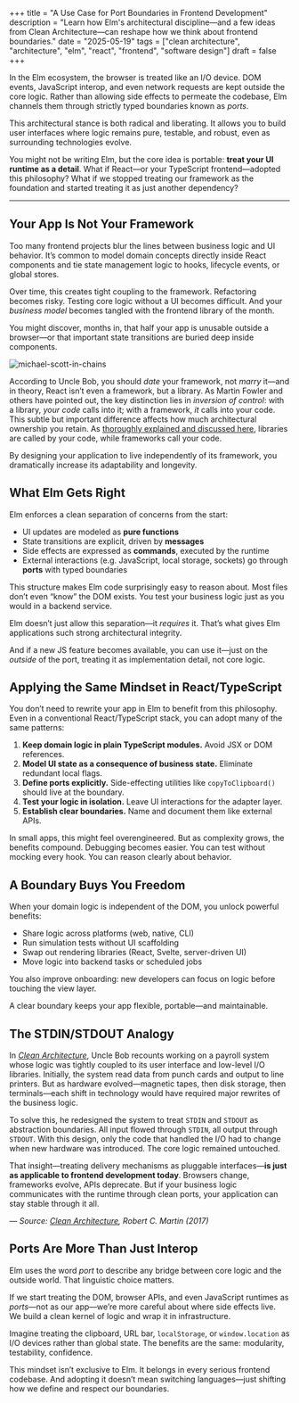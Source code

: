 +++
title = "A Use Case for  Port Boundaries in Frontend Development"
description = "Learn how Elm's architectural discipline—and a few ideas from Clean Architecture—can reshape how we think about frontend boundaries."
date = "2025-05-19"
tags = ["clean architecture", "architecture", "elm", "react", "frontend", "software design"]
draft = false
+++

In the Elm ecosystem, the browser is treated like an I/O device. DOM events, JavaScript interop, and even network requests are kept outside the core logic. Rather than allowing side effects to permeate the codebase, Elm channels them through strictly typed boundaries known as _ports_.

This architectural stance is both radical and liberating. It allows you to build user interfaces where logic remains pure, testable, and robust, even as surrounding technologies evolve.

You might not be writing Elm, but the core idea is portable: **treat your UI runtime as a detail**. What if React—or your TypeScript frontend—adopted this philosophy? What if we stopped treating our framework as the foundation and started treating it as just another dependency?

---

## Your App Is Not Your Framework

Too many frontend projects blur the lines between business logic and UI behavior. It’s common to model domain concepts directly inside React components and tie state management logic to hooks, lifecycle events, or global stores.

Over time, this creates tight coupling to the framework. Refactoring becomes risky. Testing core logic without a UI becomes difficult. And your _business model_ becomes tangled with the frontend library of the month.

You might discover, months in, that half your app is unusable outside a browser—or that important state transitions are buried deep inside components.

![michael-scott-in-chains](https://media0.giphy.com/media/v1.Y2lkPTc5MGI3NjExbWJocXQ3cnB5NG00OWV1aWZldmtvdjQxZmJxY3hiMndxcHJtZDNmYyZlcD12MV9pbnRlcm5hbF9naWZfYnlfaWQmY3Q9Zw/SDGNkoOsb8alDk66ZN/giphy.gif)

According to Uncle Bob, you should _date_ your framework, not _marry_ it—and in theory, React isn’t even a framework, but a library. As Martin Fowler and others have pointed out, the key distinction lies in _inversion of control_: with a library, _your code_ calls into it; with a framework, _it_ calls into your code. This subtle but important difference affects how much architectural ownership you retain. As [thoroughly explained and discussed here](https://stackoverflow.com/questions/3057526/framework-vs-toolkit-vs-library), libraries are called by your code, while frameworks call your code.

By designing your application to live independently of its framework, you dramatically increase its adaptability and longevity.

## What Elm Gets Right

Elm enforces a clean separation of concerns from the start:

- UI updates are modeled as **pure functions**
- State transitions are explicit, driven by **messages**
- Side effects are expressed as **commands**, executed by the runtime
- External interactions (e.g. JavaScript, local storage, sockets) go through **ports** with typed boundaries

This structure makes Elm code surprisingly easy to reason about. Most files don’t even “know” the DOM exists. You test your business logic just as you would in a backend service.

Elm doesn’t just allow this separation—it _requires_ it. That’s what gives Elm applications such strong architectural integrity.

And if a new JS feature becomes available, you can use it—just on the _outside_ of the port, treating it as implementation detail, not core logic.

## Applying the Same Mindset in React/TypeScript

You don’t need to rewrite your app in Elm to benefit from this philosophy. Even in a conventional React/TypeScript stack, you can adopt many of the same patterns:

1. **Keep domain logic in plain TypeScript modules.** Avoid JSX or DOM references.
2. **Model UI state as a consequence of business state.** Eliminate redundant local flags.
3. **Define ports explicitly.** Side-effecting utilities like `copyToClipboard()` should live at the boundary.
4. **Test your logic in isolation.** Leave UI interactions for the adapter layer.
5. **Establish clear boundaries.** Name and document them like external APIs.

In small apps, this might feel overengineered. But as complexity grows, the benefits compound. Debugging becomes easier. You can test without mocking every hook. You can reason clearly about behavior.

## A Boundary Buys You Freedom

When your domain logic is independent of the DOM, you unlock powerful benefits:

- Share logic across platforms (web, native, CLI)
- Run simulation tests without UI scaffolding
- Swap out rendering libraries (React, Svelte, server-driven UI)
- Move logic into backend tasks or scheduled jobs

You also improve onboarding: new developers can focus on logic before touching the view layer.

A clear boundary keeps your app flexible, portable—and maintainable.

## The STDIN/STDOUT Analogy

In _[Clean Architecture](https://amzn.to/4iAc8o1)_, Uncle Bob recounts working on a payroll system whose logic was tightly coupled to its user interface and low-level I/O libraries. Initially, the system read data from punch cards and output to line printers. But as hardware evolved—magnetic tapes, then disk storage, then terminals—each shift in technology would have required major rewrites of the business logic.

To solve this, he redesigned the system to treat `STDIN` and `STDOUT` as abstraction boundaries. All input flowed through `STDIN`, all output through `STDOUT`. With this design, only the code that handled the I/O had to change when new hardware was introduced. The core logic remained untouched.

That insight—treating delivery mechanisms as pluggable interfaces—**is just as applicable to frontend development today**. Browsers change, frameworks evolve, APIs deprecate. But if your business logic communicates with the runtime through clean ports, your application can stay stable through it all.

_— Source: [Clean Architecture](https://amzn.to/4iAc8o1), Robert C. Martin (2017)_

## Ports Are More Than Just Interop

Elm uses the word _port_ to describe any bridge between core logic and the outside world. That linguistic choice matters.

If we start treating the DOM, browser APIs, and even JavaScript runtimes as _ports_—not as our app—we’re more careful about where side effects live. We build a clean kernel of logic and wrap it in infrastructure.

Imagine treating the clipboard, URL bar, `localStorage`, or `window.location` as I/O devices rather than global state. The benefits are the same: modularity, testability, confidence.

This mindset isn’t exclusive to Elm. It belongs in every serious frontend codebase. And adopting it doesn’t mean switching languages—just shifting how we define and respect our boundaries.
